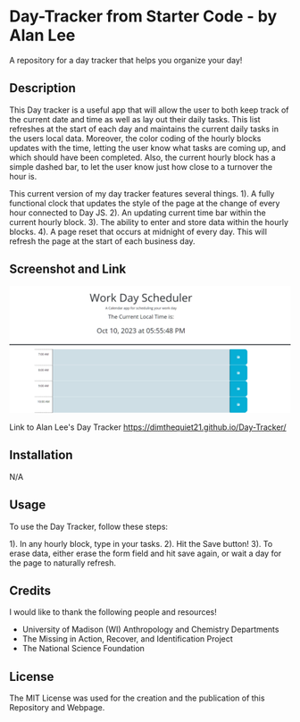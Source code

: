 # Day-Tracker from Starter Code - by Alan Lee
A repository for a day tracker that helps you organize your day!

## Description

This Day tracker is a useful app that will allow the user to both keep track of the current date and time as well as lay out their daily tasks. This list refreshes at the start of each day and maintains the current daily tasks in the users local data. Moreover, the color coding of the hourly blocks updates with the time, letting the user know what tasks are coming up, and which should have been completed. Also, the current hourly block has a simple dashed bar, to let the user know just how close to a turnover the hour is. 

This current version of my day tracker features several things.
1). A fully functional clock that updates the style of the page at the change of every hour connected to Day JS.
2). An updating current time bar within the current hourly block. 
3). The ability to enter and store data within the hourly blocks.
4). A page reset that occurs at midnight of every day. This will refresh the page at the start of each business day. 


## Screenshot and Link

![Screenshot of Alan Lee's Day Tracker](/Assets/images/screenshot.png?raw=true "Alan Lee's Day Tracker")

Link to Alan Lee's Day Tracker https://dimthequiet21.github.io/Day-Tracker/

## Installation

N/A

## Usage

To use the Day Tracker, follow these steps:

1). In any hourly block, type in your tasks.
2). Hit the Save button!
3). To erase data, either erase the form field and hit save again, or wait a day for the page to naturally refresh.

## Credits

I would like to thank the following people and resources!
- University of Madison (WI) Anthropology and Chemistry Departments
- The Missing in Action, Recover, and Identification Project
- The National Science Foundation

## License

The MIT License was used for the creation and the publication of this Repository and Webpage.
